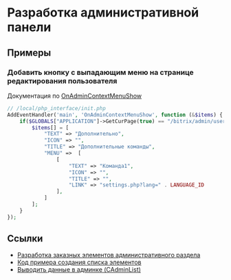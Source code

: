# Разработка административной панели

## Примеры

### Добавить кнопку с выпадающим меню на странице редактирования пользователя

Документация по [OnAdminContextMenuShow](https://dev.1c-bitrix.ru/api_help/main/events/onadmincontextmenushow.php)
```php
// /local/php_interface/init.php
AddEventHandler('main', 'OnAdminContextMenuShow', function (&$items) {
    if($GLOBALS["APPLICATION"]->GetCurPage(true) == "/bitrix/admin/user_edit.php") {
        $items[] = [
            "TEXT" => "Дополнительно",
            "ICON" => "",
            "TITLE" => "Дополнительные команды",
            "MENU" =>  [
                [
                    "TEXT" => "Команда1",
                    "ICON" => "",
                    "TITLE" => "",
                    "LINK" => "settings.php?lang=" . LANGUAGE_ID
                ],
            ]
        ];
    }
});
```

## Ссылки

* [Разработка заказных элементов административного раздела](https://dev.1c-bitrix.ru/api_help/main/general/admin.section/index.php)
* [Код примера создания списка элементов](https://dev.1c-bitrix.ru/api_help/main/general/admin.section/rubric_admin_ex.php)
* [Выводить данные в админке (CAdminList)](https://know-online.com/post/bitrix-admin-cadminlist)
